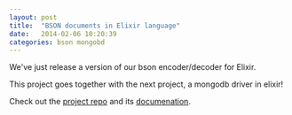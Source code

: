 ```yaml
---
layout: post
title:  "BSON documents in Elixir language"
date:   2014-02-06 10:20:39
categories: bson mongobd
---
```


We've just release a version of our bson encoder/decoder for Elixir.

This project goes together with the next project, a mongodb driver in elixir!

Check out the [project repo][bson-gh] and its [documenation][bson-api].

[bson-gh]:     https://github.com/checkiz/elixir-bson
[bson-api]:    http://checkiz.github.io/elixir-bson
